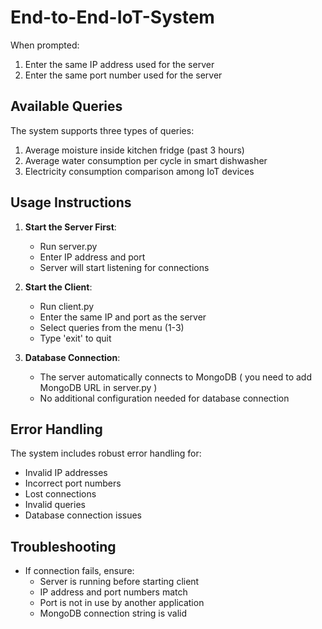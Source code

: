 # End-to-End-IoT-System

When prompted:
1. Enter the same IP address used for the server
2. Enter the same port number used for the server

## Available Queries

The system supports three types of queries:

1. Average moisture inside kitchen fridge (past 3 hours)
2. Average water consumption per cycle in smart dishwasher
3. Electricity consumption comparison among IoT devices

## Usage Instructions

1. **Start the Server First**:
   - Run server.py
   - Enter IP address and port
   - Server will start listening for connections

2. **Start the Client**:
   - Run client.py
   - Enter the same IP and port as the server
   - Select queries from the menu (1-3)
   - Type 'exit' to quit

3. **Database Connection**:
   - The server automatically connects to MongoDB ( you need to add MongoDB URL in server.py )
   - No additional configuration needed for database connection

## Error Handling

The system includes robust error handling for:
- Invalid IP addresses
- Incorrect port numbers
- Lost connections
- Invalid queries
- Database connection issues

## Troubleshooting

- If connection fails, ensure:
  - Server is running before starting client
  - IP address and port numbers match
  - Port is not in use by another application
  - MongoDB connection string is valid
